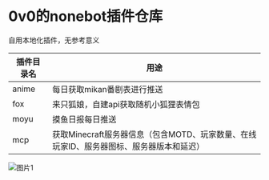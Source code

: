 # 0v0的nonebot插件仓库
自用本地化插件，无参考意义

| 插件目录名 |用途  |
| --- | --- |
|anime  |每日获取mikan番剧表进行推送  |
|fox  |来只狐娘，自建api获取随机小狐狸表情包  |
|moyu  |摸鱼日报每日推送  |
|mcp  |获取Minecraft服务器信息（包含MOTD、玩家数量、在线玩家ID、服务器图标、服务器版本和延迟）  |

![图片1](http://www.adorable0v0.top/kdl.jpg)
